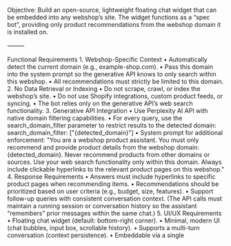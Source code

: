 Objective:
Build an open-source, lightweight floating chat widget that can be embedded into any webshop’s site. The widget functions as a “spec bot”, providing only product recommendations from the webshop domain it is installed on.

⸻

Functional Requirements
	1.	Webshop-Specific Context
	•	Automatically detect the current domain (e.g., example-shop.com).
	•	Pass this domain into the system prompt so the generative API knows to only search within this webshop.
	•	All recommendations must strictly be limited to this domain.
	2.	No Data Retrieval or Indexing
	•	Do not scrape, crawl, or index the webshop’s site.
	•	Do not use Shopify integrations, custom product feeds, or syncing.
	•	The bot relies only on the generative API’s web search functionality.
	3.	Generative API Integration
	•	Use Perplexity AI API with native domain filtering capabilities.
	•	For every query, use the search_domain_filter parameter to restrict results to the detected domain:
search_domain_filter: ["{detected_domain}"]
	•	System prompt for additional enforcement:
"You are a webshop product assistant. You must only recommend and provide product details from the webshop domain: {detected_domain}. Never recommend products from other domains or sources. Use your web search functionality only within this domain. Always include clickable hyperlinks to the relevant product pages on this webshop."
	4.	Response Requirements
	•	Answers must include hyperlinks to specific product pages when recommending items.
	•	Recommendations should be prioritized based on user criteria (e.g., budget, size, features).
	•	Support follow-up queries with consistent conversation context. (The API calls must maintain a running session or conversation history so the assistant “remembers” prior messages within the same chat.)
	5.	UI/UX Requirements
	•	Floating chat widget (default: bottom-right corner).
	•	Minimal, modern UI (chat bubbles, input box, scrollable history).
	•	Supports a multi-turn conversation (context persistence).
	•	Embeddable via a single <script> snippet.
	•	Deployable on GitHub Pages (static hosting).

⸻

Deliverables
	•	GitHub repository with source code (HTML, CSS, JavaScript).
	•	Clear setup instructions (API key configuration, domain detection).
